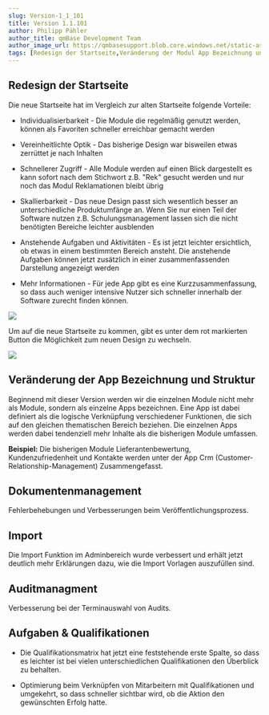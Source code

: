 ```yaml
---
slug: Version-1_1_101
title: Version 1.1.101
author: Philipp Pähler
author_title: qmBase Development Team
author_image_url: https://qmbasesupport.blob.core.windows.net/static-assets/img/persons/paehler_round.png
tags: [Redesign der Startseite,Veränderung der Modul App Bezeichnung und Struktur,Dokumentenmanagement,Import,Auditmanagment,Aufgaben & Qualifikationen, Changelog]
---
```

## Redesign der Startseite

Die neue Startseite hat im Vergleich zur alten Startseite folgende Vorteile:

*   Individualisierbarkeit - Die Module die regelmäßig genutzt werden, können als Favoriten schneller erreichbar gemacht werden

*   Vereinheitlichte Optik - Das bisherige Design war bisweilen etwas zerrüttet je nach Inhalten

*   Schnellerer Zugriff - Alle Module werden auf einen Blick dargestellt es kann sofort nach dem Stichwort z.B. "Rek" gesucht werden und nur noch das Modul Reklamationen bleibt übrig

*   Skallierbarkeit - Das neue Design passt sich wesentlich besser an unterschiedliche Produktumfänge an. Wenn Sie nur einen Teil der Software nutzen z.B. Schulungsmanagement lassen sich die nicht benötigten Bereiche leichter ausblenden

*   Anstehende Aufgaben und Aktivitäten - Es ist jetzt leichter ersichtlich, ob etwas in einem bestimmten Bereich ansteht. Die anstehende Aufgaben können jetzt zusätzlich in einer zusammenfassenden Darstellung angezeigt werden

*   Mehr Informationen - Für jede App gibt es eine Kurzzusammenfassung, so dass auch weniger intensive Nutzer sich schneller innerhalb der Software zurecht finden können.

![](https://caqadmin.blob.core.windows.net/releasenotes/86-images/mceclip1.png)

Um auf die neue Startseite zu kommen, gibt es unter dem rot markierten Button die Möglichkeit zum neuen Design zu wechseln.

![](https://caqadmin.blob.core.windows.net/releasenotes/86-images/mceclip0.png)

## Veränderung der  App Bezeichnung und Struktur

Beginnend mit dieser Version werden wir die einzelnen Module nicht mehr als Module, sondern als einzelne Apps bezeichnen. Eine App ist dabei definiert als die logische Verknüpfung verschiedener Funktionen, die sich auf den gleichen thematischen Bereich beziehen. Die einzelnen Apps werden dabei tendenziell mehr Inhalte als die bisherigen Module umfassen.

**Beispiel:** Die bisherigen Module Lieferantenbewertung, Kundenzufriedenheit und Kontakte werden unter der App Crm (Customer-Relationship-Management) Zusammengefasst.

## Dokumentenmanagement

Fehlerbehebungen und Verbesserungen beim Veröffentlichungsprozess.

## Import

Die Import Funktion im Adminbereich wurde verbessert und erhält jetzt deutlich mehr Erklärungen dazu, wie die Import Vorlagen auszufüllen sind.

## Auditmanagment

Verbesserung bei der Terminauswahl von Audits.

## Aufgaben & Qualifikationen

*   Die Qualifikationsmatrix hat jetzt eine feststehende erste Spalte, so dass es leichter ist bei vielen unterschiedlichen Qualifikationen den Überblick zu behalten.

*   Optimierung beim Verknüpfen von Mitarbeitern mit Qualifikationen und umgekehrt, so dass schneller sichtbar wird, ob die Aktion den gewünschten Erfolg hatte.